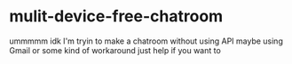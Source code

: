 # mulit-device-free-chatroom
ummmmm idk I'm tryin to make a chatroom without using API maybe using Gmail or some kind of workaround just help if you want to
